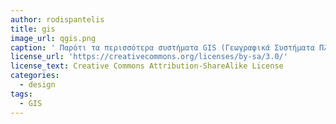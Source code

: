 ```yaml
---
author: rodispantelis
title: gis
image_url: qgis.png
caption: ' Παρότι τα περισσότερα συστήματα GIS (Γεωγραφικά Συστήματα Πληροφοριών) ακολουθούν στις βασικές τους λειτουργίες κοινές κατευθύνσεις, τα User Interfaces τους αποτελούνται από πολλά εικονίδια με διαφορετική σημασιολογία και λειτουργικότητα ανά κατασκευαστή. Η μετάβαση από το σύστημα ενός κατασκευαστή στο σύστημα κάπου άλλου δεν είναι πάντα εύκολη υπόθεση.'
license_url: 'https://creativecommons.org/licenses/by-sa/3.0/'
license_text: Creative Commons Attribution-ShareAlike License
categories:
  - design
tags:
  - GIS
---
```

